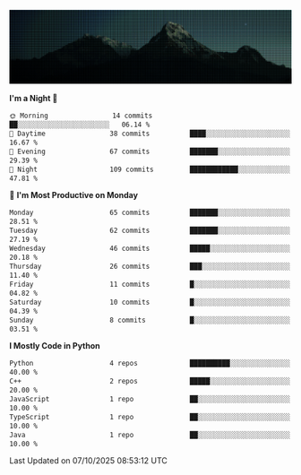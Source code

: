<p><img src="SCR-20251007-czlk.png" alt="alt README header"></p>

<!--START_SECTION:waka-->
**I'm a Night 🦉** 

```text
🌞 Morning                14 commits          ██░░░░░░░░░░░░░░░░░░░░░░░   06.14 % 
🌆 Daytime                38 commits          ████░░░░░░░░░░░░░░░░░░░░░   16.67 % 
🌃 Evening                67 commits          ███████░░░░░░░░░░░░░░░░░░   29.39 % 
🌙 Night                  109 commits         ████████████░░░░░░░░░░░░░   47.81 % 
```
📅 **I'm Most Productive on Monday** 

```text
Monday                   65 commits          ███████░░░░░░░░░░░░░░░░░░   28.51 % 
Tuesday                  62 commits          ███████░░░░░░░░░░░░░░░░░░   27.19 % 
Wednesday                46 commits          █████░░░░░░░░░░░░░░░░░░░░   20.18 % 
Thursday                 26 commits          ███░░░░░░░░░░░░░░░░░░░░░░   11.40 % 
Friday                   11 commits          █░░░░░░░░░░░░░░░░░░░░░░░░   04.82 % 
Saturday                 10 commits          █░░░░░░░░░░░░░░░░░░░░░░░░   04.39 % 
Sunday                   8 commits           █░░░░░░░░░░░░░░░░░░░░░░░░   03.51 % 
```


**I Mostly Code in Python** 

```text
Python                   4 repos             ██████████░░░░░░░░░░░░░░░   40.00 % 
C++                      2 repos             █████░░░░░░░░░░░░░░░░░░░░   20.00 % 
JavaScript               1 repo              ██░░░░░░░░░░░░░░░░░░░░░░░   10.00 % 
TypeScript               1 repo              ██░░░░░░░░░░░░░░░░░░░░░░░   10.00 % 
Java                     1 repo              ██░░░░░░░░░░░░░░░░░░░░░░░   10.00 % 
```




 Last Updated on 07/10/2025 08:53:12 UTC
<!--END_SECTION:waka-->
